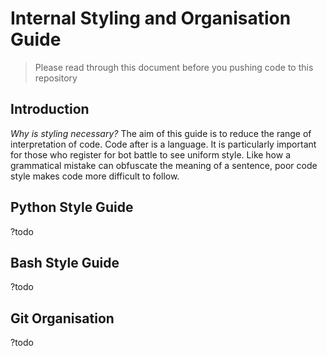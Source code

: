 # Internal Styling and Organisation Guide
> Please read through this document before you pushing code to this repository

## Introduction
_Why is styling necessary?_
The aim of this guide is to reduce the range of interpretation of code. Code after is a language. It is particularly important for those who register for bot battle to see uniform style. Like how a grammatical mistake can obfuscate the meaning of a sentence, poor code style makes code more difficult to follow.

## Python Style Guide
\?todo

## Bash Style Guide
\?todo

## Git Organisation
\?todo
